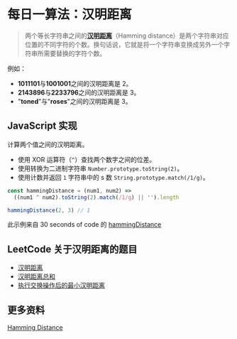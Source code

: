 # 每日一算法：汉明距离

> 两个等长字符串之间的[**汉明距离**](https://zh.wikipedia.org/wiki/%E6%B1%89%E6%98%8E%E8%B7%9D%E7%A6%BB)（Hamming distance）是两个字符串对应位置的不同字符的个数。换句话说，它就是将一个字符串变换成另外一个字符串所需要替换的字符个数。

例如：

- **1011101**与**1001001**之间的汉明距离是 2。
- **2143896**与**2233796**之间的汉明距离是 3。
- "**toned**"与"**roses**"之间的汉明距离是 3。

## JavaScript 实现

计算两个值之间的汉明距离。

- 使用 XOR 运算符（`^`）查找两个数字之间的位差。
- 使用转换为二进制字符串 `Number.prototype.toString(2)`。
- 使用计数并返回 `1` 字符串中的 s 数 `String.prototype.match(/1/g)`。

```js
const hammingDistance = (num1, num2) =>
  ((num1 ^ num2).toString(2).match(/1/g) || '').length

hammingDistance(2, 3) // 1
```

此示例来自 30 seconds of code 的 [hammingDistance](https://www.30secondsofcode.org/js/s/hamming-distance)

## LeetCode 关于汉明距离的题目

- [汉明距离](https://leetcode-cn.com/problems/hamming-distance/)
- [汉明距离总和](https://leetcode-cn.com/problems/total-hamming-distance/)
- [执行交换操作后的最小汉明距离](https://leetcode-cn.com/problems/minimize-hamming-distance-after-swap-operations/)

## 更多资料

[Hamming Distance](https://github.com/trekhleb/javascript-algorithms/tree/master/src/algorithms/string/hamming-distance)

